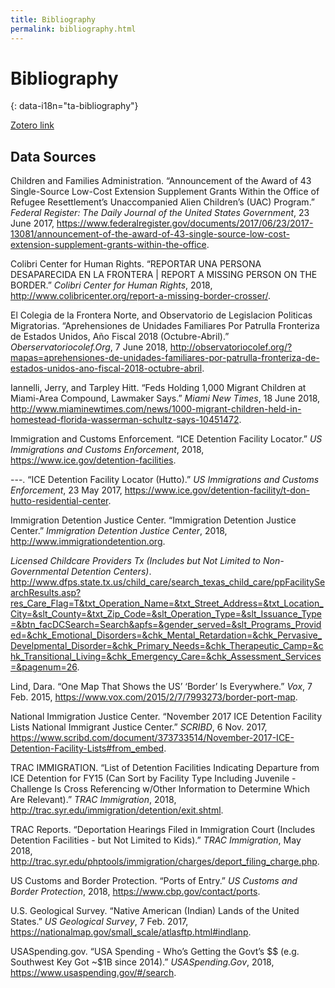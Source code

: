 ```yaml
---
title: Bibliography
permalink: bibliography.html
---
```


# Bibliography
{: data-i18n="ta-bibliography"}

[Zotero link](https://www.zotero.org/groups/2199147/hummingbird/i)

## Data Sources


<div class="bib-body">
  <p class="csl-entry">Children and Families Administration. “Announcement of the Award of 43 Single-Source Low-Cost Extension Supplement Grants Within the Office of Refugee Resettlement’s Unaccompanied Alien Children’s (UAC) Program.” <i>Federal Register: The Daily Journal of the United States Government</i>, 23 June 2017, <a href="https://www.federalregister.gov/documents/2017/06/23/2017-13081/announcement-of-the-award-of-43-single-source-low-cost-extension-supplement-grants-within-the-office">https://www.federalregister.gov/documents/2017/06/23/2017-13081/announcement-of-the-award-of-43-single-source-low-cost-extension-supplement-grants-within-the-office</a>.</p>
  <span class="Z3988" title="url_ver=Z39.88-2004&amp;ctx_ver=Z39.88-2004&amp;rfr_id=info%3Asid%2Fzotero.org%3A2&amp;rft_val_fmt=info%3Aofi%2Ffmt%3Akev%3Amtx%3Adc&amp;rft.type=webpage&amp;rft.title=Announcement%20of%20the%20Award%20of%2043%20Single-Source%20Low-Cost%20Extension%20Supplement%20Grants%20Within%20the%20Office%20of%20Refugee%20Resettlement's%20Unaccompanied%20Alien%20Children's%20(UAC)%20Program&amp;rft.description=AGENCY%3A%0AOffice%20of%20Refugee%20Resettlement%20(ORR)%2C%20Administration%20for%20Children%20and%20Families%20(ACF)%2C%20Department%20of%20Health%20and%20Human%20Services%20(HHS).%0A%0AACTION%3A%0ANotice%20of%20award%20of%2043%20single-source%20low-cost%20extension%20supplement%20grants%20under%20the%20Unaccompanied%20Alien%20Children's%20(UAC)%20Program.%0A%0ASUMMARY%3A%0AACF%2C%20ORR%2C%20announces%20the%20award%20of%2043%20single-source%20low-cost%20extension%20supplement%20grants%20for%20a%20total%20of%20%2434%2C847%2C803%20under%20the%20Unaccompanied%20Alien%20Children's%20(UAC)%20Program.%0A%0ADATES%3A%0ALow-cost%20extension%20supplement%20grants%20will%20support%20activities%20from%20January%201%2C%202017%20through%20January%2031%2C%202017.%0A%0AFOR%20FURTHER%20INFORMATION%20CONTACT%3A%0AJallyn%20Sualog%2C%20Director%2C%20Division%20of%20Unaccompanied%20Alien%20Children%20Operations%2C%20Office%20of%20Refugee%0AStart%20Printed%20Page%2028660%0AResettlement%2C%20330%20C%20Street%20SW.%2C%20Washington%2C%20DC%2020201.%20Phone%3A%20(202)%20401-4997.%20Email%3A%20DCSProgram%40acf.hhs.gov.%0A%0ASUPPLEMENTARY%20INFORMATION%3A%0AThe%20following%20supplement%20grants%20will%20support%20the%20immediate%20need%20for%20additional%20capacity%20of%20shelter%20services%20to%20accommodate%20the%20increasing%20number%20of%20UACs%20referred%20by%20DHS%20into%20ORR%20care.%20The%20increase%20in%20the%20UAC%20population%20necessitates%20the%20need%20for%20expansion%20of%20services%20to%20expedite%20the%20release%20of%20UAC.%20In%20order%20to%20be%20prepared%20for%20an%20increase%20in%20referrals%20for%20shelter%20and%20post%20release%2Fhome%20studies%20services%2C%20ORR%20will%20solicit%20proposals%20from%20forty%20three%20grantees%20to%20accommodate%20the%20extensive%20amount%20of%20referrals%20from%20DHS.&amp;rft.identifier=https%3A%2F%2Fwww.federalregister.gov%2Fdocuments%2F2017%2F06%2F23%2F2017-13081%2Fannouncement-of-the-award-of-43-single-source-low-cost-extension-supplement-grants-within-the-office&amp;rft.aulast=Children%20and%20Families%20Administration&amp;rft.au=Children%20and%20Families%20Administration&amp;rft.date=2017-06-23"></span>
  <p class="csl-entry">Colibri Center for Human Rights. “REPORTAR UNA PERSONA DESAPARECIDA EN LA FRONTERA | REPORT A MISSING PERSON ON THE BORDER.” <i>Colibri Center for Human Rights</i>, 2018, <a href="http://www.colibricenter.org/report-a-missing-border-crosser/">http://www.colibricenter.org/report-a-missing-border-crosser/</a>.</p>
  <span class="Z3988" title="url_ver=Z39.88-2004&amp;ctx_ver=Z39.88-2004&amp;rfr_id=info%3Asid%2Fzotero.org%3A2&amp;rft_val_fmt=info%3Aofi%2Ffmt%3Akev%3Amtx%3Adc&amp;rft.type=webpage&amp;rft.title=REPORTAR%20UNA%20PERSONA%20DESAPARECIDA%20EN%20LA%20FRONTERA%20%7C%20REPORT%20A%20MISSING%20PERSON%20ON%20THE%20BORDER&amp;rft.description=Esta%20p%C3%A1gina%20le%20permitir%C3%A1%20reportar%20una%20persona%20desaparecida%20al%20Centro%20Colibr%C3%AD%20de%20Derechos%20Humanos.%20Toda%20la%20informaci%C3%B3n%20recolectada%20en%20este%20formulario%20es%20confidencial%20y%20nos%20tomaremos%20todas%20las%20precauciones%20para%20asegurar%20su%20privacidad.%20Colibr%C3%AD%20no%20provee%20nombres%2C%20n%C3%BAmeros%20telef%C3%B3nicos%2C%20o%20informaci%C3%B3n%20de%20su%20identidad%20a%20otras%20agencias%20sin%20su%20permiso.%20El%20Centro%20Colibr%C3%AD%20no%20es%20una%20entidad%20policiaca.%20Recolectamos%20informaci%C3%B3n%20tan%20solo%20para%20apoyar%20a%20las%20familias%20en%20busca%20de%20sus%20seres%20queridos%20desaparecidos%20al%20cruzar%20la%20frontera.%20Si%20usted%20est%C3%A1%20reportando%2C%20recibir%C3%A1%20una%20llamada%20de%20regreso%20de%20nosotros%20para%20completar%20el%20reporte%2C%20pero%20por%20favor%20ten%20en%20cuenta%20que%20puede%20tomar%20tiempo%20antes%20de%20que%20recibe%20esa%20llamada.%20Pueden%20estar%20seguros%20de%20que%20le%20vamos%20a%20llamar%20lo%20m%C3%A1s%20pronto%20que%20podamos.%20Gracias.&amp;rft.identifier=http%3A%2F%2Fwww.colibricenter.org%2Freport-a-missing-border-crosser%2F&amp;rft.aulast=Colibri%20Center%20for%20Human%20Rights&amp;rft.au=Colibri%20Center%20for%20Human%20Rights&amp;rft.date=2018"></span>
  <p class="csl-entry">El Colegia de la Frontera Norte, and Observatorio de Legislacion Politicas Migratorias. “Aprehensiones de Unidades Familiares Por Patrulla Fronteriza de Estados Unidos, Año Fiscal 2018 (Octubre-Abril).” <i>Oberservatoriocolef.Org</i>, 7 June 2018, <a href="http://observatoriocolef.org/?mapas=aprehensiones-de-unidades-familiares-por-patrulla-fronteriza-de-estados-unidos-ano-fiscal-2018-octubre-abril">http://observatoriocolef.org/?mapas=aprehensiones-de-unidades-familiares-por-patrulla-fronteriza-de-estados-unidos-ano-fiscal-2018-octubre-abril</a>.</p>
  <span class="Z3988" title="url_ver=Z39.88-2004&amp;ctx_ver=Z39.88-2004&amp;rfr_id=info%3Asid%2Fzotero.org%3A2&amp;rft_val_fmt=info%3Aofi%2Ffmt%3Akev%3Amtx%3Adc&amp;rft.type=webpage&amp;rft.title=Aprehensiones%20de%20Unidades%20Familiares%20por%20Patrulla%20Fronteriza%20de%20Estados%20Unidos%2C%20a%C3%B1o%20fiscal%202018%20(octubre-abril)&amp;rft.description=Aprehensiones%20de%20Unidades%20Familiares%20por%20Patrulla%20Fronteriza%20de%20Estados%20Unidos%2C%20a%C3%B1o%20fiscal%202018%20(octubre-abril)%0APUBLICADO%20EL%207%20DE%20JUNIO%20DE%202018%20POR%20OBSERVATORIO%20DE%20LEGISLACI%C3%93N%20Y%20POL%C3%8DTICA%20MIGRATORIA%20EN%20U.S.%20BORDER%20PATROL%20SOUTHWEST%20BORDER%20APPREHENSIONS%20BY%20SECTOR%2C%202018.&amp;rft.identifier=http%3A%2F%2Fobservatoriocolef.org%2F%3Fmapas%3Daprehensiones-de-unidades-familiares-por-patrulla-fronteriza-de-estados-unidos-ano-fiscal-2018-octubre-abril&amp;rft.aulast=El%20Colegia%20de%20la%20Frontera%20Norte&amp;rft.au=El%20Colegia%20de%20la%20Frontera%20Norte&amp;rft.au=Observatorio%20de%20Legislacion%20Politicas%20Migratorias&amp;rft.date=2018-06-07"></span>
  <p class="csl-entry">Iannelli, Jerry, and Tarpley Hitt. “Feds Holding 1,000 Migrant Children at Miami-Area Compound, Lawmaker Says.” <i>Miami New Times</i>, 18 June 2018, <a href="http://www.miaminewtimes.com/news/1000-migrant-children-held-in-homestead-florida-wasserman-schultz-says-10451472">http://www.miaminewtimes.com/news/1000-migrant-children-held-in-homestead-florida-wasserman-schultz-says-10451472</a>.</p>
  <span class="Z3988" title="url_ver=Z39.88-2004&amp;ctx_ver=Z39.88-2004&amp;rfr_id=info%3Asid%2Fzotero.org%3A2&amp;rft_val_fmt=info%3Aofi%2Ffmt%3Akev%3Amtx%3Adc&amp;rft.type=webpage&amp;rft.title=Feds%20Holding%201%2C000%20Migrant%20Children%20at%20Miami-Area%20Compound%2C%20Lawmaker%20Says&amp;rft.description=Roughly%201%2C000%20migrant%20children%20are%20being%20held%20inside%20a%20secured%20compound%20in%20Homestead%2C%20U.S.%20Rep.%20Debbie%20Wasserman%20Schultz%20said%20today.%20It's%20unclear%20whether%20the%20children%20crossed%20the%20border%20on%20their%20own%20or%20whether%20they%20were%20taken%20from%20their%20parents%20under%20President%20Trump's%20new%20policy%2C%20which%20the%20United%20Nations%20says%20violates%20international%20law%20and%20which%20Catholic%20leaders%20have%20decried%20as%20%22evil.%22&amp;rft.identifier=http%3A%2F%2Fwww.miaminewtimes.com%2Fnews%2F1000-migrant-children-held-in-homestead-florida-wasserman-schultz-says-10451472&amp;rft.aufirst=Jerry&amp;rft.aulast=Iannelli&amp;rft.au=Jerry%20Iannelli&amp;rft.au=Tarpley%20Hitt&amp;rft.date=2018-06-18"></span>
  <p class="csl-entry">Immigration and Customs Enforcement. “ICE Detention Facility Locator.” <i>US Immigrations and Customs Enforcement</i>, 2018, <a href="https://www.ice.gov/detention-facilities">https://www.ice.gov/detention-facilities</a>.</p>
  <span class="Z3988" title="url_ver=Z39.88-2004&amp;ctx_ver=Z39.88-2004&amp;rfr_id=info%3Asid%2Fzotero.org%3A2&amp;rft_val_fmt=info%3Aofi%2Ffmt%3Akev%3Amtx%3Adc&amp;rft.type=webpage&amp;rft.title=ICE%20Detention%20Facility%20Locator&amp;rft.description=Detention%20Facility%20Locator&amp;rft.identifier=https%3A%2F%2Fwww.ice.gov%2Fdetention-facilities&amp;rft.aulast=Immigration%20and%20Customs%20Enforcement&amp;rft.au=Immigration%20and%20Customs%20Enforcement&amp;rft.date=2018"></span>
  <p class="csl-entry">---. “ICE Detention Facility Locator (Hutto).” <i>US Immigrations and Customs Enforcement</i>, 23 May 2017, <a href="https://www.ice.gov/detention-facility/t-don-hutto-residential-center">https://www.ice.gov/detention-facility/t-don-hutto-residential-center</a>.</p>
  <span class="Z3988" title="url_ver=Z39.88-2004&amp;ctx_ver=Z39.88-2004&amp;rfr_id=info%3Asid%2Fzotero.org%3A2&amp;rft_val_fmt=info%3Aofi%2Ffmt%3Akev%3Amtx%3Adc&amp;rft.type=webpage&amp;rft.title=ICE%20Detention%20Facility%20Locator%20(Hutto)&amp;rft.description=T.%20Don%20Hutto%20Residential%20Center%0A%0ASan%20Antonio%20Field%20Office%0A1001%20Welch%20St.%20Taylor%2C%20TX%2C%2076574%0ASee%20map%3A%20Google%20Maps%0A%0AIf%20you%20need%20information%20about%20a%20detainee%20that%20is%20housed%20at%20this%20facility%2C%20you%20may%20call%20(512)%20218-2400%20between%20the%20hours%20of%208%20a.m.%20and%204%20p.m.%20When%20you%20call%2C%20please%20have%20the%20inpidual%E2%80%99s%20biographical%20information%20ready%2C%20including%20first%2C%20last%20and%20hyphenated%20names%2C%20any%20aliases%20he%20or%20she%20may%20use%2C%20date%20of%20birth%20and%20country%20of%20birth.%0A%0ADetainees%20cannot%20receive%20incoming%20calls.%20If%20you%20need%20to%20get%20in%20touch%20with%20a%20detainee%20to%20leave%20an%20urgent%20message%2C%20you%20must%20call%20(512)%20218-2400%20and%20leave%20the%20detainee%E2%80%99s%20full%20name%2C%20alien%20registration%20number%20and%20your%20name%20and%20telephone%20number%20where%20you%20can%20be%20reached.%20The%20detainee%20will%20be%20given%20your%20message.&amp;rft.identifier=https%3A%2F%2Fwww.ice.gov%2Fdetention-facility%2Ft-don-hutto-residential-center&amp;rft.aulast=Immigration%20and%20Customs%20Enforcement&amp;rft.au=Immigration%20and%20Customs%20Enforcement&amp;rft.date=2017-05-23"></span>
  <p class="csl-entry">Immigration Detention Justice Center. “Immigration Detention Justice Center.” <i>Immigration Detention Justice Center</i>, 2018, <a href="http://www.immigrationdetention.org">http://www.immigrationdetention.org</a>.</p>
  <span class="Z3988" title="url_ver=Z39.88-2004&amp;ctx_ver=Z39.88-2004&amp;rfr_id=info%3Asid%2Fzotero.org%3A2&amp;rft_val_fmt=info%3Aofi%2Ffmt%3Akev%3Amtx%3Adc&amp;rft.type=webpage&amp;rft.title=Immigration%20Detention%20Justice%20Center&amp;rft.description=IMMIGRATIONDETENTION.ORG%20IS%20PRIVATELY%20OWNED.%20IT%20IS%20NOT%20OWNED%20OR%20OPERATED%20BY%20ICE%20OR%20ANY%20OTHER%20FEDERAL%20AGENCY.&amp;rft.identifier=http%3A%2F%2Fwww.immigrationdetention.org&amp;rft.aulast=Immigration%20Detention%20Justice%20Center&amp;rft.au=Immigration%20Detention%20Justice%20Center&amp;rft.date=2018"></span>
  <p class="csl-entry"><i>Licensed Childcare Providers Tx (Includes but Not Limited to Non-Governmental Detention Centers)</i>. <a href="http://www.dfps.state.tx.us/child_care/search_texas_child_care/ppFacilitySearchResults.asp?res_Care_Flag=T&amp;txt_Operation_Name=&amp;txt_Street_Address=&amp;txt_Location_City=&amp;slt_County=&amp;txt_Zip_Code=&amp;slt_Operation_Type=&amp;slt_Issuance_Type=&amp;btn_facDCSearch=Search&amp;apfs=&amp;gender_served=&amp;slt_Programs_Provided=&amp;chk_Emotional_Disorders=&amp;chk_Mental_Retardation=&amp;chk_Pervasive_Develpmental_Disorder=&amp;chk_Primary_Needs=&amp;chk_Therapeutic_Camp=&amp;chk_Transitional_Living=&amp;chk_Emergency_Care=&amp;chk_Assessment_Services=&amp;pagenum=26">http://www.dfps.state.tx.us/child_care/search_texas_child_care/ppFacilitySearchResults.asp?res_Care_Flag=T&amp;txt_Operation_Name=&amp;txt_Street_Address=&amp;txt_Location_City=&amp;slt_County=&amp;txt_Zip_Code=&amp;slt_Operation_Type=&amp;slt_Issuance_Type=&amp;btn_facDCSearch=Search&amp;apfs=&amp;gender_served=&amp;slt_Programs_Provided=&amp;chk_Emotional_Disorders=&amp;chk_Mental_Retardation=&amp;chk_Pervasive_Develpmental_Disorder=&amp;chk_Primary_Needs=&amp;chk_Therapeutic_Camp=&amp;chk_Transitional_Living=&amp;chk_Emergency_Care=&amp;chk_Assessment_Services=&amp;pagenum=26</a>.</p>
  <span class="Z3988" title="url_ver=Z39.88-2004&amp;ctx_ver=Z39.88-2004&amp;rfr_id=info%3Asid%2Fzotero.org%3A2&amp;rft_val_fmt=info%3Aofi%2Ffmt%3Akev%3Amtx%3Adc&amp;rft.type=webpage&amp;rft.title=Licensed%20childcare%20providers%20Tx%20(includes%20but%20not%20limited%20to%20non-governmental%20detention%20centers)&amp;rft.identifier=http%3A%2F%2Fwww.dfps.state.tx.us%2Fchild_care%2Fsearch_texas_child_care%2FppFacilitySearchResults.asp%3Fres_Care_Flag%3DT%26txt_Operation_Name%3D%26txt_Street_Address%3D%26txt_Location_City%3D%26slt_County%3D%26txt_Zip_Code%3D%26slt_Operation_Type%3D%26slt_Issuance_Type%3D%26btn_facDCSearch%3DSearch%26apfs%3D%26gender_served%3D%26slt_Programs_Provided%3D%26chk_Emotional_Disorders%3D%26chk_Mental_Retardation%3D%26chk_Pervasive_Develpmental_Disorder%3D%26chk_Primary_Needs%3D%26chk_Therapeutic_Camp%3D%26chk_Transitional_Living%3D%26chk_Emergency_Care%3D%26chk_Assessment_Services%3D%26pagenum%3D26"></span>
  <p class="csl-entry">Lind, Dara. “One Map That Shows the US’ ‘Border’ Is Everywhere.” <i>Vox</i>, 7 Feb. 2015, <a href="https://www.vox.com/2015/2/7/7993273/border-port-map">https://www.vox.com/2015/2/7/7993273/border-port-map</a>.</p>
  <span class="Z3988" title="url_ver=Z39.88-2004&amp;ctx_ver=Z39.88-2004&amp;rfr_id=info%3Asid%2Fzotero.org%3A2&amp;rft_val_fmt=info%3Aofi%2Ffmt%3Akev%3Amtx%3Adc&amp;rft.type=webpage&amp;rft.title=One%20map%20that%20shows%20the%20US'%20%22border%22%20is%20everywhere&amp;rft.description=Even%20by%20its%20official%20definition%2C%20the%20US%20%22border%22%20stretches%20100%20miles%20into%20the%20interior%20of%20the%20country%20%E2%80%94%20encompassing%20as%20much%20as%20two%20thirds%20of%20the%20entire%20US%20population.%20But%20obviously%2C%20even%20going%20100%20miles%20inland%20doesn't%20cover%20every%20point%20where%20people%20can%20enter%20the%20US.%20After%20all%2C%20international%20airports%20exist%20all%20over%20the%20country.%0A%0AIn%20all%2C%20according%20to%20a%20Pew%20Charitable%20Trusts%20report%2C%20there%20are%20314%20%22ports%20of%20entry%22%20in%20the%20US%20%E2%80%94%20places%20where%20US%20Customs%20and%20Border%20Protection%20officials%20can%20formally%20inspect%20documents%20and%20approve%20people%20to%20enter%20the%20country.&amp;rft.identifier=https%3A%2F%2Fwww.vox.com%2F2015%2F2%2F7%2F7993273%2Fborder-port-map&amp;rft.aufirst=Dara&amp;rft.aulast=Lind&amp;rft.au=Dara%20Lind&amp;rft.date=2015-02-07"></span>
  <p class="csl-entry">National Immigration Justice Center. “November 2017 ICE Detention Facility Lists National Immigrant Justice Center.” <i>SCRIBD</i>, 6 Nov. 2017, <a href="https://www.scribd.com/document/373733514/November-2017-ICE-Detention-Facility-Lists#from_embed">https://www.scribd.com/document/373733514/November-2017-ICE-Detention-Facility-Lists#from_embed</a>.</p>
  <span class="Z3988" title="url_ver=Z39.88-2004&amp;ctx_ver=Z39.88-2004&amp;rfr_id=info%3Asid%2Fzotero.org%3A2&amp;rft_val_fmt=info%3Aofi%2Ffmt%3Akev%3Amtx%3Adc&amp;rft.type=webpage&amp;rft.title=November%202017%20ICE%20Detention%20Facility%20Lists%20National%20Immigrant%20Justice%20Center&amp;rft.description=This%20data%20was%20obtained%20via%20Freedom%20of%20Information%20Act%20request%20by%20the%20Immigrant%20Legal%20Resource%20Center%2C%20and%20shared%20with%20the%20National%20Immigrant%20Justice%20Center%20(NIJC)%20for%20analysis.%20The%20set%20of%2010%20lists%20includes%20data%20on%20types%20of%20contracts%2C%20demographics%2C%20medical%20care%20providers%2C%20and%20inspections%20history%20for%20more%20than%201%2C000%20federal%20facilities%20that%20detain%20immigrants%2C%20including%20county%20jails%2C%20Bureau%20of%20Prisons%20facilities%2C%20Office%20of%20Refugee%20Resettlement%20(ORR)%20centers%2C%20hospitals%2C%20and%20hotels%20(more%20on%20those%20down%20below).%20Customs%20and%20Border%20Patrol%20facilities%20are%20not%20included%20in%20the%20data.%20NIJC%20redacted%20location%20information%20(except%20for%20states)%20for%20ORR%20shelters%20to%20protect%20the%20safety%20of%20the%20children%20held%20in%20those%20centers.%20DHS%20compiled%20the%20data%20between%20November%204%20and%206%2C%202017.%20Read%20NIJC's%20topline%20analysis%20of%20this%20data%20at%20https%3A%2F%2Fimmigrantjustice.org%2Fstaff%2Fblog%2Fice-released-its-most-comprehensive-immigration-detention-data-yet%0ACopyright%3A%20Public%20Domain%0ADownload%20as%20XLSX%2C%20PDF%2C%20TXT%20or%20read%20online%20from%20Scribd&amp;rft.identifier=https%3A%2F%2Fwww.scribd.com%2Fdocument%2F373733514%2FNovember-2017-ICE-Detention-Facility-Lists%23from_embed&amp;rft.aulast=National%20Immigration%20Justice%20Center&amp;rft.au=National%20Immigration%20Justice%20Center&amp;rft.date=2017-11-06"></span>
  <p class="csl-entry">TRAC IMMIGRATION. “List of Detention Facilities Indicating Departure from ICE Detention for FY15 (Can Sort by Facility Type Including Juvenile - Challenge Is Cross Referencing w/Other Information to Determine Which Are Relevant).” <i>TRAC Immigration</i>, 2018, <a href="http://trac.syr.edu/immigration/detention/exit.shtml">http://trac.syr.edu/immigration/detention/exit.shtml</a>.</p>
  <span class="Z3988" title="url_ver=Z39.88-2004&amp;ctx_ver=Z39.88-2004&amp;rfr_id=info%3Asid%2Fzotero.org%3A2&amp;rft_val_fmt=info%3Aofi%2Ffmt%3Akev%3Amtx%3Adc&amp;rft.type=webpage&amp;rft.title=List%20of%20detention%20facilities%20indicating%20departure%20from%20ICE%20detention%20for%20FY15%20(can%20sort%20by%20facility%20type%20including%20juvenile%20-%20challenge%20is%20cross%20referencing%20w%2Fother%20information%20to%20determine%20which%20are%20relevant)&amp;rft.description=List%20of%20detention%20facilities%20indicating%20departure%20from%20ICE%20detention%20for%20FY15%20(can%20sort%20by%20facility%20type%20including%20juvenile%20-%20challenge%20is%20cross%20referencing%20w%2Fother%20information%20to%20determine%20which%20are%20relevant)&amp;rft.identifier=http%3A%2F%2Ftrac.syr.edu%2Fimmigration%2Fdetention%2Fexit.shtml&amp;rft.aulast=TRAC%20IMMIGRATION&amp;rft.au=TRAC%20IMMIGRATION&amp;rft.date=2018"></span>
  <p class="csl-entry">TRAC Reports. “Deportation Hearings Filed in Immigration Court (Includes Detention Facilities - but Not Limited to Kids).” <i>TRAC Immigration</i>, May 2018, <a href="http://trac.syr.edu/phptools/immigration/charges/deport_filing_charge.php">http://trac.syr.edu/phptools/immigration/charges/deport_filing_charge.php</a>.</p>
  <span class="Z3988" title="url_ver=Z39.88-2004&amp;ctx_ver=Z39.88-2004&amp;rfr_id=info%3Asid%2Fzotero.org%3A2&amp;rft_val_fmt=info%3Aofi%2Ffmt%3Akev%3Amtx%3Adc&amp;rft.type=webpage&amp;rft.title=Deportation%20Hearings%20Filed%20in%20Immigration%20Court%20(includes%20detention%20facilities%20-%20but%20not%20limited%20to%20kids)&amp;rft.description=New%20Deportation%20Proceedings%20Filed%20in%20Immigration%20Court%0Aby%20Nationality%2C%20State%2C%20Court%2C%20Hearing%20Location%2C%20Year%20and%20Type%20of%20Charge&amp;rft.identifier=http%3A%2F%2Ftrac.syr.edu%2Fphptools%2Fimmigration%2Fcharges%2Fdeport_filing_charge.php&amp;rft.aulast=TRAC%20Reports&amp;rft.au=TRAC%20Reports&amp;rft.date=2018-05"></span>
  <p class="csl-entry">US Customs and Border Protection. “Ports of Entry.” <i>US Customs and Border Protection</i>, 2018, <a href="https://www.cbp.gov/contact/ports">https://www.cbp.gov/contact/ports</a>.</p>
  <span class="Z3988" title="url_ver=Z39.88-2004&amp;ctx_ver=Z39.88-2004&amp;rfr_id=info%3Asid%2Fzotero.org%3A2&amp;rft_val_fmt=info%3Aofi%2Ffmt%3Akev%3Amtx%3Adc&amp;rft.type=webpage&amp;rft.title=Ports%20of%20entry&amp;rft.description=Locate%20a%20Port%20of%20Entry&amp;rft.identifier=https%3A%2F%2Fwww.cbp.gov%2Fcontact%2Fports&amp;rft.aulast=US%20Customs%20and%20Border%20Protection&amp;rft.au=US%20Customs%20and%20Border%20Protection&amp;rft.date=2018"></span>
  <p class="csl-entry">U.S. Geological Survey. “Native American (Indian) Lands of the United States.” <i>US Geological Survey</i>, 7 Feb. 2017, <a href="https://nationalmap.gov/small_scale/atlasftp.html#indlanp">https://nationalmap.gov/small_scale/atlasftp.html#indlanp</a>.</p>
  <span class="Z3988" title="url_ver=Z39.88-2004&amp;ctx_ver=Z39.88-2004&amp;rfr_id=info%3Asid%2Fzotero.org%3A2&amp;rft_val_fmt=info%3Aofi%2Ffmt%3Akev%3Amtx%3Adc&amp;rft.type=webpage&amp;rft.title=Native%20American%20(Indian)%20Lands%20of%20the%20United%20States&amp;rft.description=Map%20Layer%20Info%0A%20%09%20%09%20%0A%20%09%0AIndian%20Lands%20of%20the%20United%20States%0A%0AWhat%20this%20map%20layer%20shows%3A%0A%0AAreas%20administered%20by%20the%20Bureau%20of%20Indian%20Affairs.%0A%0Aopens%20the%20U.S.%20Geological%20Survey%20home%20page%0ABackground%20Information%0ASample%20map%20Sample%20Map%20Indian%20lands%20are%20areas%20with%20boundaries%20established%20by%20treaty%2C%20statute%2C%20and%20(or)%20executive%20or%20court%20order%2C%20recognized%20by%20the%20Federal%20Government%20as%20territory%20in%20which%20American%20Indian%20tribes%20have%20primary%20governmental%20authority.%20The%20Bureau%20of%20Indian%20Affairs%20is%20responsible%20for%20the%20administration%20and%20management%20of%2055.7%20million%20acres%20of%20land%20held%20in%20trust%20by%20the%20United%20States%20for%20American%20Indians%2C%20Indian%20tribes%2C%20and%20Alaska%20Natives%2C%20and%20maintains%20a%20list%20of%20the%20562%20Federally%20recognized%20tribal%20governments.%0A%0AThe%20Indian%20Lands%20of%20the%20United%20States%20map%20layer%20shows%20areas%20of%20640%20acres%20or%20more%2C%20administered%20by%20the%20Bureau%20of%20Indian%20Affairs.%20Included%20are%20Federally-administered%20lands%20within%20a%20reservation%20which%20may%20or%20may%20not%20be%20considered%20part%20of%20the%20reservation.%20There%20may%20be%20private%20inholdings%20within%20the%20boundaries%20of%20the%20Indian%20lands%20in%20this%20map%20layer.%20Descriptive%20information%20includes%20the%20area%20name.&amp;rft.identifier=https%3A%2F%2Fnationalmap.gov%2Fsmall_scale%2Fatlasftp.html%23indlanp&amp;rft.aulast=U.S.%20Geological%20Survey&amp;rft.au=U.S.%20Geological%20Survey&amp;rft.date=2017-02-07"></span>
  <p class="csl-entry">USASpending.gov. “USA Spending - Who’s Getting the Govt’s $$ (e.g. Southwest Key Got ~$1B since 2014).” <i>USASpending.Gov</i>, 2018, <a href="https://www.usaspending.gov/#/search">https://www.usaspending.gov/#/search</a>.</p>
  <span class="Z3988" title="url_ver=Z39.88-2004&amp;ctx_ver=Z39.88-2004&amp;rfr_id=info%3Asid%2Fzotero.org%3A2&amp;rft_val_fmt=info%3Aofi%2Ffmt%3Akev%3Amtx%3Adc&amp;rft.type=webpage&amp;rft.title=USA%20Spending%20-%20who's%20getting%20the%20govt's%20%24%24%20(e.g.%20Southwest%20Key%20got%20~%241B%20since%202014)&amp;rft.description=Welcome%20to%20the%20new%20USAspending.gov!%0AWe%20will%20continue%20to%20improve%20the%20data%20quality%20and%20display%20on%20a%20rolling%20basis.%20Questions%3F%20Check%20out%20our%20About%20page%20for%20important%20information%20on%20the%20data%20and%20authoritative%20sources%20or%20join%20the%20conversation%20on%20our%20Community%20page.&amp;rft.identifier=https%3A%2F%2Fwww.usaspending.gov%2F%23%2Fsearch&amp;rft.aulast=USASpending.gov&amp;rft.au=USASpending.gov&amp;rft.date=2018"></span>
</div>


